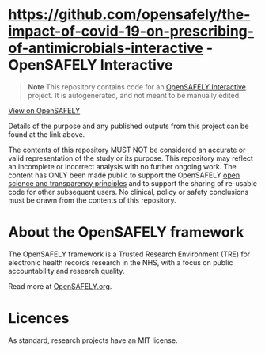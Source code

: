 # https://github.com/opensafely/the-impact-of-covid-19-on-prescribing-of-antimicrobials-interactive - OpenSAFELY Interactive

> **Note**
> This repository contains code for an [OpenSAFELY Interactive](https://www.opensafely.org/interactive/) project. It is autogenerated, and not meant to be manually edited.


[View on OpenSAFELY](https://jobs.opensafely.org/repo/https%253A%252F%252Fgithub.com%252Fopensafely%252Fhttps://github.com/opensafely/the-impact-of-covid-19-on-prescribing-of-antimicrobials-interactive)

Details of the purpose and any published outputs from this project can be found at the link above.

The contents of this repository MUST NOT be considered an accurate or valid representation of the study or its purpose.
This repository may reflect an incomplete or incorrect analysis with no further ongoing work.
The content has ONLY been made public to support the OpenSAFELY [open science and transparency principles](https://www.opensafely.org/about/#contributing-to-best-practice-around-open-science) and to support the sharing of re-usable code for other subsequent users.
No clinical, policy or safety conclusions must be drawn from the contents of this repository.

# About the OpenSAFELY framework

The OpenSAFELY framework is a Trusted Research Environment (TRE) for electronic
health records research in the NHS, with a focus on public accountability and
research quality.

Read more at [OpenSAFELY.org](https://opensafely.org).

# Licences
As standard, research projects have an MIT license.